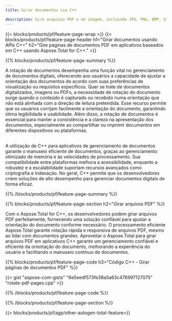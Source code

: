 ```yaml
---
title: Girar documentos via C++ 

description: Gire arquivos PDF e de imagem, incluindo JPG, PNG, BMP, GIF, TIFF SVG, por meio de seu aplicativo C++.
---
```


{{< blocks/products/pf/feature-page-wrap >}}
{{< blocks/products/pf/feature-page-header h1="Girar documentos usando APIs C++" h2="Gire páginas de documentos PDF em aplicativos baseados em C++ usando Aspose.Total for C++." >}}

{{% blocks/products/pf/feature-page-summary %}}

A rotação de documentos desempenha uma função vital no gerenciamento de documentos digitais, oferecendo aos usuários a capacidade de ajustar a orientação dos documentos de acordo com suas preferências de visualização ou requisitos específicos. Quer se trate de documentos digitalizados, imagens ou PDFs, a necessidade de rotação do documento surge quando o conteúdo é capturado ou recebido numa orientação que não está alinhada com a direção de leitura pretendida. Esse recurso permite que os usuários corrijam facilmente a orientação do documento, garantindo ótima legibilidade e usabilidade. Além disso, a rotação de documentos é essencial para manter a consistência e a clareza na apresentação dos documentos, especialmente ao compartilhar ou imprimir documentos em diferentes dispositivos ou plataformas. <br /><br />

A utilização de C++ para aplicativos de gerenciamento de documentos garante o manuseio eficiente de documentos, graças ao gerenciamento otimizado de memória e às velocidades de processamento. Sua compatibilidade entre plataformas melhora a acessibilidade, enquanto a robustez e a escalabilidade suportam recursos avançados como criptografia e indexação. No geral, C++ permite que os desenvolvedores criem soluções de alto desempenho para gerenciar documentos digitais de forma eficaz.

{{% /blocks/products/pf/feature-page-summary  %}}


{{% blocks/products/pf/feature-page-section  h2="Girar arquivos PDF" %}}

Com o Aspose.Total for C++, os desenvolvedores podem girar arquivos PDF perfeitamente, fornecendo uma solução confiável para ajustar a orientação do documento conforme necessário. O processamento eficiente Aspose.Total garante rotação rápida e responsiva de arquivos PDF, mesmo ao lidar com documentos grandes. Aproveitar o Aspose.Total para girar arquivos PDF em aplicativos C++ garante um gerenciamento confiável e eficiente da orientação do documento, melhorando a experiência do usuário e facilitando o manuseio contínuo de documentos.

{{% blocks/products/pf/feature-page-code h3="Código C++ - Girar páginas de documentos PDF" %}}

{{< gist "aspose-com-gists" "6e5eedf573fe38a5a63c476997127075" "rotate-pdf-pages.cpp" >}}

{{% /blocks/products/pf/feature-page-code  %}}

{{% /blocks/products/pf/feature-page-section %}}

{{< blocks/products/pf/agp/other-autogen-total-feature>}}